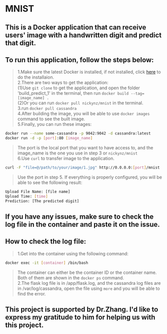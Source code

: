 # MNIST 
## This is a Docker application that can receive users' image with a handwritten digit and predict that digit.  
## To run this application, follow the steps below:  
>1.Make sure the latest Docker is installed, if not installed, click [here](https://docs.docker.com/install/) to do the installaion.  
2.There are two ways to get the application:  
(1)Use `git clone` to get the application, and open the folder 'build_predict_1' in the terminal, then run `docker build --tag=[image_name] .`   
(2)Or you can run `docker pull nickynz/mnist` in the terminal.  
3.run `docker pull cassandra`  
4.After building the image, you will be able to use `docker images` command to see the built image.    
5.Finally, you can run these images:   
```bash
docker run --name some-cassandra -p 9042:9042 -d cassandra:latest
docker run -d -p [port]:80 [image_name]
```
>The port is the local port that you want to have access to, and the image_name is the one you use in step 3 or `nickynz/mnist`  
>6.Use `curl` to transfer image to the application.
```bash
curl -F "file=@/path/to/your/image/1.jpg" http://0.0.0.0:[port]/mnist
```
>Use the port in step 5. 
>If everything is properly configured, you will be able to see the following result:
```bash
Upload File Name: [file name]
Upload Time: [time]
Prediction: [The predicted digit]
```  
## If you have any issues, make sure to check the log file in the container and paste it on the issue.
## How to check the log file:
>1.Get into the container using the following command:
```bash
docker exec -it [container] /bin/bash
```
>The container can either be the container ID or the container name. Both of them are shown in the `docker ps` command.  
>2.The flask log file is in /app/flask.log, and the cassandra log files are in /var/log/cassandra, open the file using `more` and you will be able to find the error.
## This project is supported by Dr.Zhang. I'd like to express my gratitude to him for helping us with this project.
